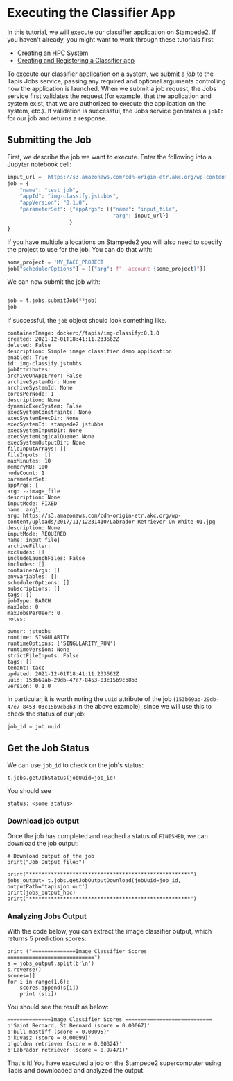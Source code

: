 # Executing the Classifier App
In this tutorial, we will execute our classifier application on Stampede2. If you haven't
already, you might want to work through these tutorials first:
* [Creating an HPC System](../systems/hpc.md)
* [Creating and Registering a Classifier app](../apps/hello.md)

To execute our classifier application on a system, we submit a _job_ to the Tapis Jobs
service, passing any required and optional arguments controlling how the application is
launched. When we submit a job request, the Jobs service first validates the request
(for example, that the application and system exist, that we are authorized to execute
the application on the system, etc.). If validation is successful, the Jobs service 
generates a `jobId` for our job and returns a response.

## Submitting the Job
First, we describe the job we want to execute. Enter the following into a Jupyter notebook cell:
```python
input_url = 'https://s3.amazonaws.com/cdn-origin-etr.akc.org/wp-content/uploads/2017/11/12231410/Labrador-Retriever-On-White-01.jpg'
job = {
    "name": "test_job",
    "appId": "img-classify.jstubbs", 
    "appVersion": "0.1.0",
    "parameterSet": {"appArgs": [{"name": "input_file", 
                                  "arg": input_url}]        
                    }
}
```
If you have multiple allocations on Stampede2 you will also need to specify the project to 
use for the job. You can do that with:
```python
some_project = 'MY_TACC_PROJECT'
job["schedulerOptions"] = [{"arg": f"--account {some_project}"}]
```
We can now submit the job with:
```python

job = t.jobs.submitJob(**job)
job
```
If successful, the `job` object should look something like.
```
containerImage: docker://tapis/img-classify:0.1.0
created: 2021-12-01T18:41:11.233662Z
deleted: False
description: Simple image classifier demo application
enabled: True
id: img-classify.jstubbs
jobAttributes: 
archiveOnAppError: False
archiveSystemDir: None
archiveSystemId: None
coresPerNode: 1
description: None
dynamicExecSystem: False
execSystemConstraints: None
execSystemExecDir: None
execSystemId: stampede2.jstubbs
execSystemInputDir: None
execSystemLogicalQueue: None
execSystemOutputDir: None
fileInputArrays: []
fileInputs: []
maxMinutes: 10
memoryMB: 100
nodeCount: 1
parameterSet: 
appArgs: [
arg: --image_file
description: None
inputMode: FIXED
name: arg1,
arg: https://s3.amazonaws.com/cdn-origin-etr.akc.org/wp-content/uploads/2017/11/12231410/Labrador-Retriever-On-White-01.jpg
description: None
inputMode: REQUIRED
name: input_file]
archiveFilter: 
excludes: []
includeLaunchFiles: False
includes: []
containerArgs: []
envVariables: []
schedulerOptions: []
subscriptions: []
tags: []
jobType: BATCH
maxJobs: 0
maxJobsPerUser: 0
notes: 

owner: jstubbs
runtime: SINGULARITY
runtimeOptions: ['SINGULARITY_RUN']
runtimeVersion: None
strictFileInputs: False
tags: []
tenant: tacc
updated: 2021-12-01T18:41:11.233662Z
uuid: 153b69ab-29db-47e7-8453-03c15b9cb8b3
version: 0.1.0
```

In particular, it is worth noting the `uuid` attribute of the job 
(`153b69ab-29db-47e7-8453-03c15b9cb8b3` in the above example), 
since we will use this
to check the status of our job:
```python
job_id = job.uuid
```

##  Get the Job Status
We can use `job_id` to check on the job's status:
```
t.jobs.getJobStatus(jobUuid=job_id)
```
You should see
```
status: <some status>
```

### Download job output
Once the job has completed and reached a status of `FINISHED`, we can download the
job output:

```
# Download output of the job
print("Job Output file:")

print("****************************************************")
jobs_output= t.jobs.getJobOutputDownload(jobUuid=job_id, outputPath='tapisjob.out')
print(jobs_output_hpc)
print("****************************************************")
```


### Analyzing Jobs Output
With the code below, you can extract the image classifier output, which returns 5 
prediction scores:

```
print ("==============Image Classifier Scores ============================")
s = jobs_output.split(b'\n')
s.reverse()
scores=[]
for i in range(1,6):
    scores.append(s[i])
    print (s[i])
```

You should see the result as below:

```
==============Image Classifier Scores ============================
b'Saint Bernard, St Bernard (score = 0.00067)'
b'bull mastiff (score = 0.00095)'
b'kuvasz (score = 0.00099)'
b'golden retriever (score = 0.00324)'
b'Labrador retriever (score = 0.97471)'
```

That's it! You have executed a job on the Stampede2 supercomputer using Tapis and
downloaded and analyzed the output.